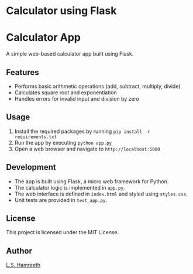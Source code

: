 # Calculator using Flask
Calculator App
=============

A simple web-based calculator app built using Flask.

Features
--------

* Performs basic arithmetic operations (add, subtract, multiply, divide)
* Calculates square root and exponentiation
* Handles errors for invalid input and division by zero

Usage
-----

1. Install the required packages by running `pip install -r requirements.txt`
2. Run the app by executing `python app.py`
3. Open a web browser and navigate to `http://localhost:5000`

Development
-----------

* The app is built using Flask, a micro web framework for Python.
* The calculator logic is implemented in `app.py`.
* The web interface is defined in `index.html` and styled using `styles.css`.
* Unit tests are provided in `test_app.py`.

License
-------

This project is licensed under the MIT License.

Author
------

[L.S. Hamreeth](https://github.com/LS-Hamreeth)
 
